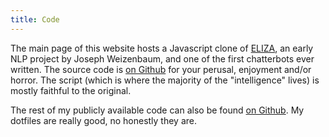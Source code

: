 ```yaml
---
title: Code
---
```


The main page of this website hosts a Javascript clone of
[ELIZA](http://en.wikipedia.org/wiki/ELIZA), an early NLP project by
Joseph Weizenbaum, and one of the first chatterbots ever written. The
source code is [on Github](https://github.com/urbanautomaton/eliza-js)
for your perusal, enjoyment and/or horror. The script (which is where
the majority of the "intelligence" lives) is mostly faithful to the
original.

The rest of my publicly available code can also be found [on
Github](https://github.com/urbanautomaton). My dotfiles are really
good, no honestly they are.

